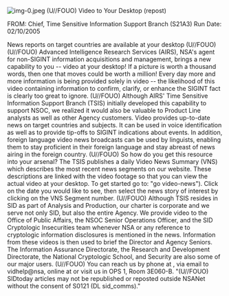 ![img-0.jpeg](img-0.jpeg)
(U//FOUO) Video to Your Desktop (repost)

FROM:
Chief, Time Sensitive Information Support Branch (S21A3)
Run Date: 02/10/2005

News reports on target countries are available at your desktop (U//FOUO)
(U//FOUO) Advanced Intelligence Research Services (AIRS), NSA's agent for non-SIGINT information acquisitions and management, brings a new capability to you -- video at your desktop! If a picture is worth a thousand words, then one that moves could be worth a million! Every day more and more information is being provided solely in video -- the likelihood of this video containing information to confirm, clarify, or enhance the SIGINT fact is clearly too great to ignore.
(U//FOUO) Although AIRS' Time Sensitive Information Support Branch (TSIS) initially developed this capability to support NSOC, we realized it would also be valuable to Product Line analysts as well as other Agency customers. Video provides up-to-date news on target countries and subjects. It can be used in voice identification as well as to provide tip-offs to SIGINT indications about events. In addition, foreign language video news broadcasts can be used by linguists, enabling them to stay proficient in their foreign language and stay abreast of news airing in the foreign country.
(U//FOUO) So how do you get this resource into your arsenal? The TSIS publishes a daily Video News Summary (VNS) which describes the most recent news segments on our website. These descriptions are linked with the video footage so that you can view the actual video at your desktop. To get started go to:
"go video-news"). Click on the date you would like to see, then select the news story of interest by clicking on the VNS Segment number.
(U//FOUO) Although TSIS resides in SID as part of Analysis and Production, our charter is corporate and we serve not only SID, but also the entire Agency. We provide video to the Office of Public Affairs, the NSOC Senior Operations Officer, and the SID Cryptologic Insecurities team whenever NSA or any reference to cryptologic information disclosures is mentioned in the news. Information from these videos is then used to brief the Director and Agency Seniors. The Information Assurance Directorate, the Research and Development Directorate, the National Cryptologic School, and Security are also some of our major users.
(U//FOUO) You can reach us by phone at
, via email to vidhelp@nsa, online at
or visit us in OPS 1, Room 3E060-B.
"(U//FOUO) SIDtoday articles may not be republished or reposted outside NSANet without the consent of S0121 (DL sid_comms)."
